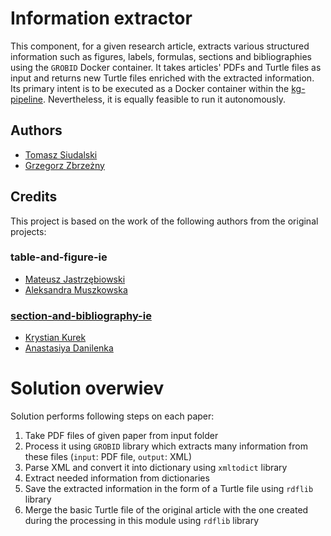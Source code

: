 # Information extractor

This component, for a given research article, extracts various structured information such as figures, labels, formulas, sections and bibliographies using the `GROBID` Docker container. It takes articles' PDFs and Turtle files as input and returns new Turtle files enriched with the extracted information. Its primary intent is to be executed as a Docker container within the [kg-pipeline](https://github.com/OpenCS-ontology/kg-pipeline). Nevertheless, it is equally feasible to run it autonomously.


## Authors

- [Tomasz Siudalski](https://github.com/tsiudalski)
- [Grzegorz Zbrzeżny](https://github.com/grzegorzZ1)

## Credits

This project is based on the work of the following authors from the original projects:

### table-and-figure-ie

- [Mateusz Jastrzębiowski](https://github.com/mjastrzebiowski)
- [Aleksandra Muszkowska](https://github.com/muszkowska)

### [section-and-bibliography-ie](https://github.com/OpenCS-ontology/section-and-bibliography-ie)

- [Krystian Kurek](https://github.com/KrystianKurek)
- [Anastasiya Danilenka](https://github.com/adanilenka)

# Solution overwiev
Solution performs following steps on each paper:
1. Take PDF files of given paper from input folder
2. Process it using `GROBID` library which extracts many information from these files (`input`: PDF file, `output`: XML)
3. Parse XML and convert it into dictionary using `xmltodict` library
4. Extract needed information from dictionaries
5. Save the extracted information in the form of a Turtle file using `rdflib` library
6. Merge the basic Turtle file of the original article with the one created during the processing in this module using `rdflib` library
